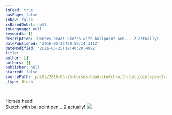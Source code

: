 ```yaml
---
inFeed: true
hasPage: false
inNav: false
isBasedOnUrl: null
inLanguage: null
keywords: []
description: 'Horses head! Sketch with ballpoint pen... 2 actually!'
datePublished: '2016-05-25T20:59:14.311Z'
dateModified: '2016-05-25T19:40:20.499Z'
title: ''
author: []
authors: []
publisher: null
starred: false
sourcePath: _posts/2016-05-25-horses-head-sketch-with-ballpoint-pen-2-actually.md
_type: Blurb

---
```

Horses head!  
Sketch with ballpoint pen... 2 actually!
![](https://the-grid-user-content.s3-us-west-2.amazonaws.com/54d7a833-0d57-4072-be3d-4917c604a7e9.jpg)